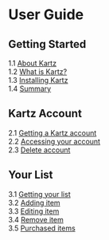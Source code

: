 # User Guide

## Getting Started

1.1 [About Kartz]()  
1.2 [What is Kartz?]()  
1.3 [Installing Kartz]()  
1.4 [Summary]()  

## Kartz Account

2.1 [Getting a Kartz account]()  
2.2 [Accessing your account]()  
2.3 [Delete account]()  

## Your List

3.1 [Getting your list]()  
3.2 [Adding item]()  
3.3 [Editing item]()  
3.4 [Remove item]()  
3.5 [Purchased items]()  
